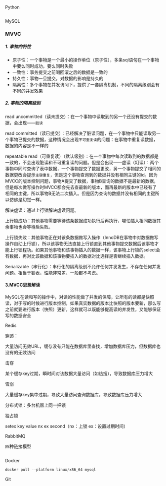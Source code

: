 Python

```python

```

MySQL

### MVVC

##### 1. 事物的特性

- 原子性：一个事物是一个最小的操作单位（原子性），多条sql语句在一个事物中要么同时成功，要么同时失败
- 一致性：事务提交之前喝回滚之后的数据是一致的
- 持久性：事物一旦提交，对数据的影响是持久的
- 隔离性：多个事物在并发访问下，提供了一套隔离机制，不同的隔离级别会有不同的并发效果

##### 2. 事物的隔离级别

read uncommitted（读未提交）：在一个事物中读取到的另一个还没有提交的数据，会出现——`脏读`

read committed（读已提交）：已经解决了脏读问题，在一个事物中只能读取另一个事物已提交的数据，这种情况会出现`不可重复读`的问题：在事物中重复读数据，数据的内容是不一样的

repeatable read（可重复读）（默认级别）：在一个事物中每次读取到的数据都是一致的，不会出现脏读和不可重复读的问题。但是会出现——虚读（幻读）：两个事物中同时查询了表中数据，一个事物提交了数据更改，另一个事物提交了相同的数据更改会提示`主键重复`，但是这个事物查询到的数据并没有相同主键的id。因为MVCC的版本控制问题，事物A提交了数据，事物B查询的数据不是最新的数据，但是每次做写操作时MVCC都会先去查最新的版本，而再最新的版本中已经有了相同的主键，所以事物B无法二次插入。但是因为查询的数据并没有相同的主键所以仿佛是幻觉一样。

解决虚读：通过上行锁解决虚读问题。

上行锁成功：其他事物需要等待该条数据成功执行后再执行，哪怕插入相同数据其余事物也会等待后失败。

上行锁失败：其他事物正在对该条数据做写入操作（InnoDB在事物中对数据做写操作自动上行锁），所以该事物无法直接上行锁直到其他事物提交数据后该事物才能上行锁程功。如果其他事物和该事物插入的数据一样，该事物上行锁的select会有数据，再对比该数据和该事物要插入的数据对比选择是否继续插入数据。

Serializable（串行化）：串行化的隔离级别不允许任何并发发生，不存在任何并发问题。相当于锁表，性能非常差，一般都不考虑。

#### 3.MVCC思想解读

MySQL在读和写的操作中，对读的性能做了并发的保障，让所有的读都是快照读，对于写的时候进行版本控制，如果真实数据的版本比快照的版本要新，那么写之前就要进行版本（快照）更新，这样就可以既能够提高读的并发性，又能够保证写的数据安全



Redis

穿透：

大量访问无效URL，缓存没有只能在数据库里查找，增加数据库压力，但数据库也没有的无效访问

击穿

某个缓存key过期，瞬时间对该数据大量访问（如热搜），导致数据库压力增大

雪崩

大量缓存key集中过期，导致大量访问查询数据库，导致数据库压力增大

分布式锁：多台机器上同一把锁

独占锁

setex key value nx ex second（nx：上锁 ex：设置过期时间）

RabbitMQ

四种链接模型

```python

```

Docker

```python
docker pull --platform linux/x86_64 mysql
```

Git

```python

```